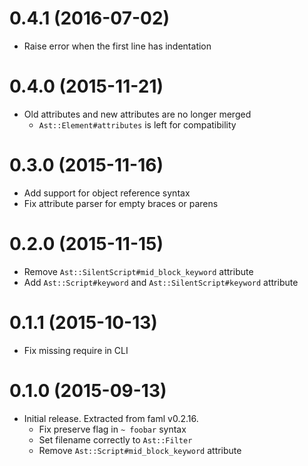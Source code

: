 # 0.4.1 (2016-07-02)
- Raise error when the first line has indentation

# 0.4.0 (2015-11-21)
- Old attributes and new attributes are no longer merged
    - `Ast::Element#attributes` is left for compatibility

# 0.3.0 (2015-11-16)
- Add support for object reference syntax
- Fix attribute parser for empty braces or parens

# 0.2.0 (2015-11-15)
- Remove `Ast::SilentScript#mid_block_keyword` attribute
- Add `Ast::Script#keyword` and `Ast::SilentScript#keyword` attribute

# 0.1.1 (2015-10-13)
- Fix missing require in CLI

# 0.1.0 (2015-09-13)
- Initial release. Extracted from faml v0.2.16.
    - Fix preserve flag in `~ foobar` syntax
    - Set filename correctly to `Ast::Filter`
    - Remove `Ast::Script#mid_block_keyword` attribute
